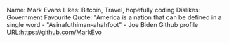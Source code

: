 Name: Mark Evans
Likes: Bitcoin, Travel, hopefully coding
Dislikes: Government
Favourite Quote: "America is a nation that can be defined in a single word - "Asinafuthiman-ahahfoot" - Joe Biden
Github profile URL:https://github.com/MarkEvo
